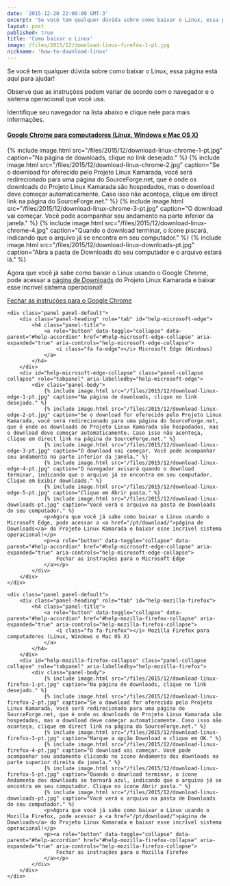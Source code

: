 ```yaml
---
date: '2015-12-20 22:00:00 GMT-3'
excerpt: 'Se você tem qualquer dúvida sobre como baixar o Linux, essa página está aqui para ajudar!'
layout: post
published: true
title: 'Como baixar o Linux'
image: /files/2015/12/download-linux-firefox-1-pt.jpg
nickname: 'how-to-download-linux'
--- 
```


<div class="no-ads-here">
    <p>Se você tem qualquer dúvida sobre como baixar o Linux, essa página está aqui para ajudar!</p>
    <p>Observe que as instruções podem variar de acordo com o navegador e o sistema operacional que você usa.</p>
    <p>Identifique seu navegador na lista abaixo e clique nele para mais informações.</p>
</div>

<div class="no-ads-here panel-group" id="help-accordion" role="tablist" aria-multiselectable="true">
    <div class="panel panel-default">
        <div class="panel-heading" role="tab" id="help-google-chrome">
            <h4 class="panel-title">
                <a role="button" data-toggle="collapse" data-parent="#help-accordion" href="#help-google-chrome-collapse" aria-expanded="true" aria-controls="help-google-chrome-collapse">
                    <i class="fa fa-chrome"></i> Google Chrome para computadores (Linux, Windows e Mac OS X)
                </a>
            </h4>
        </div>
        <div id="help-google-chrome-collapse" class="panel-collapse collapse" role="tabpanel" aria-labelledby="help-google-chrome">
            <div class="panel-body">
                {% include image.html src="/files/2015/12/download-linux-chrome-1-pt.jpg" caption="Na página de downloads, clique no link desejado." %}
                {% include image.html src="/files/2015/12/download-linux-chrome-2.jpg" caption="Se o download for oferecido pelo Projeto Linux Kamarada, você será redirecionado para uma página do SourceForge.net, que é onde os downloads do Projeto Linux Kamarada são hospedados, mas o download deve começar automaticamente. Caso isso não aconteça, clique em direct link na página do SourceForge.net." %}
                {% include image.html src="/files/2015/12/download-linux-chrome-3-pt.jpg" caption="O download vai começar. Você pode acompanhar seu andamento na parte inferior da janela." %}
                {% include image.html src="/files/2015/12/download-linux-chrome-4.jpg" caption="Quando o download terminar, o ícone piscará, indicando que o arquivo já se encontra em seu computador." %}
                {% include image.html src="/files/2015/12/download-linux-downloads-pt.jpg" caption="Abra a pasta de Downloads do seu computador e o arquivo estará lá." %}
                <p>Agora que você já sabe como baixar o Linux usando o Google Chrome, pode acessar a <a href="/pt/download/">página de Downloads</a> do Projeto Linux Kamarada e baixar esse incrível sistema operacional!</p>
                <p><a role="button" data-toggle="collapse" data-parent="#help-accordion" href="#help-google-chrome-collapse" aria-expanded="true" aria-controls="help-google-chrome-collapse">
                    Fechar as instruções para o Google Chrome
                </a></p>
            </div>
        </div>
    </div>
    
    <div class="panel panel-default">
        <div class="panel-heading" role="tab" id="help-microsoft-edge">
            <h4 class="panel-title">
                <a role="button" data-toggle="collapse" data-parent="#help-accordion" href="#help-microsoft-edge-collapse" aria-expanded="true" aria-controls="help-microsoft-edge-collapse">
                    <i class="fa fa-edge"></i> Microsoft Edge (Windows)
                </a>
            </h4>
        </div>
        <div id="help-microsoft-edge-collapse" class="panel-collapse collapse" role="tabpanel" aria-labelledby="help-microsoft-edge">
            <div class="panel-body">
                {% include image.html src="/files/2015/12/download-linux-edge-1-pt.jpg" caption="Na página de downloads, clique no link desejado." %}
                {% include image.html src="/files/2015/12/download-linux-edge-2-pt.jpg" caption="Se o download for oferecido pelo Projeto Linux Kamarada, você será redirecionado para uma página do SourceForge.net, que é onde os downloads do Projeto Linux Kamarada são hospedados, mas o download deve começar automaticamente. Caso isso não aconteça, clique em direct link na página do SourceForge.net." %}
                {% include image.html src="/files/2015/12/download-linux-edge-3-pt.jpg" caption="O download vai começar. Você pode acompanhar seu andamento na parte inferior da janela." %}
                {% include image.html src="/files/2015/12/download-linux-edge-4-pt.jpg" caption="O navegador avisará quando o download terminar, indicando que o arquivo já se encontra em seu computador. Clique em Exibir downloads." %}
                {% include image.html src="/files/2015/12/download-linux-edge-5-pt.jpg" caption="Clique em Abrir pasta." %}
                {% include image.html src="/files/2015/12/download-linux-downloads-pt.jpg" caption="Você verá o arquivo na pasta de Downloads do seu computador." %}
                <p>Agora que você já sabe como baixar o Linux usando o Microsoft Edge, pode acessar a <a href="/pt/download/">página de Downloads</a> do Projeto Linux Kamarada e baixar esse incrível sistema operacional!</p>
                <p><a role="button" data-toggle="collapse" data-parent="#help-accordion" href="#help-microsoft-edge-collapse" aria-expanded="true" aria-controls="help-microsoft-edge-collapse">
                    Fechar as instruções para o Microsoft Edge
                </a></p>
            </div>
        </div>
    </div>
    
    <div class="panel panel-default">
        <div class="panel-heading" role="tab" id="help-mozilla-firefox">
            <h4 class="panel-title">
                <a role="button" data-toggle="collapse" data-parent="#help-accordion" href="#help-mozilla-firefox-collapse" aria-expanded="true" aria-controls="help-mozilla-firefox-collapse">
                    <i class="fa fa-firefox"></i> Mozilla Firefox para computadores (Linux, Windows e Mac OS X)
                </a>
            </h4>
        </div>
        <div id="help-mozilla-firefox-collapse" class="panel-collapse collapse" role="tabpanel" aria-labelledby="help-mozilla-firefox">
            <div class="panel-body">
                {% include image.html src="/files/2015/12/download-linux-firefox-1-pt.jpg" caption="Na página de downloads, clique no link desejado." %}
                {% include image.html src="/files/2015/12/download-linux-firefox-2-pt.jpg" caption="Se o download for oferecido pelo Projeto Linux Kamarada, você será redirecionado para uma página do SourceForge.net, que é onde os downloads do Projeto Linux Kamarada são hospedados, mas o download deve começar automaticamente. Caso isso não aconteça, clique em direct link na página do SourceForge.net." %}
                {% include image.html src="/files/2015/12/download-linux-firefox-3-pt.jpg" caption="Marque a opção Download e clique em OK." %}
                {% include image.html src="/files/2015/12/download-linux-firefox-4-pt.jpg" caption="O download vai começar. Você pode acompanhar seu andamento clicando no ícone Andamento dos downloads na parte superior direita da janela." %}
                {% include image.html src="/files/2015/12/download-linux-firefox-5-pt.jpg" caption="Quando o download terminar, o ícone Andamento dos downloads se tornará azul, indicando que o arquivo já se encontra em seu computador. Clique no ícone Abrir pasta." %}
                {% include image.html src="/files/2015/12/download-linux-downloads-pt.jpg" caption="Você verá o arquivo na pasta de Downloads do seu computador." %}
                <p>Agora que você já sabe como baixar o Linux usando o Mozilla Firefox, pode acessar a <a href="/pt/download/">página de Downloads</a> do Projeto Linux Kamarada e baixar esse incrível sistema operacional!</p>
                <p><a role="button" data-toggle="collapse" data-parent="#help-accordion" href="#help-mozilla-firefox-collapse" aria-expanded="true" aria-controls="help-mozilla-firefox-collapse">
                    Fechar as instruções para o Mozilla Firefox
                </a></p>
            </div>
        </div>
    </div>
</div>
